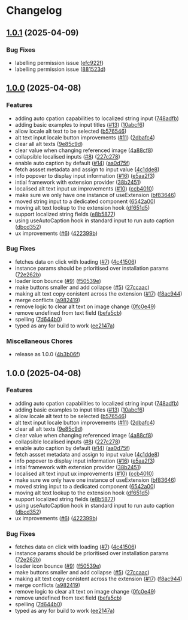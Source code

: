 # Changelog

## [1.0.1](https://github.com/amplience/dc-extension-automatic-alt-text/compare/v1.0.0...v1.0.1) (2025-04-09)


### Bug Fixes

* labelling permission issue ([efc922f](https://github.com/amplience/dc-extension-automatic-alt-text/commit/efc922f6070bf0d8a058d8c2195e108b7df093d1))
* labelling permission issue ([881523d](https://github.com/amplience/dc-extension-automatic-alt-text/commit/881523d59119374db3da3957b04727efe89fedb7))

## [1.0.0](https://github.com/amplience/dc-extension-automatic-alt-text/compare/v1.0.0...v1.0.0) (2025-04-08)


### Features

* adding auto cpation capabilities to localized string input ([748adfb](https://github.com/amplience/dc-extension-automatic-alt-text/commit/748adfbd3f31142b14e5f643017b5b686631392f))
* adding basic examples to input titles ([#13](https://github.com/amplience/dc-extension-automatic-alt-text/issues/13)) ([10abcf6](https://github.com/amplience/dc-extension-automatic-alt-text/commit/10abcf63ff3da29ca5ce00cd319100e23361ef79))
* allow locale alt text to be selected ([b576546](https://github.com/amplience/dc-extension-automatic-alt-text/commit/b5765468c169a6a80a1e3d5c49255cabe22b4190))
* alt text input locale button improvements ([#11](https://github.com/amplience/dc-extension-automatic-alt-text/issues/11)) ([2dbafc4](https://github.com/amplience/dc-extension-automatic-alt-text/commit/2dbafc4737fb92448fca7d92d580e93f291673e1))
* clear all alt texts ([9e85c9d](https://github.com/amplience/dc-extension-automatic-alt-text/commit/9e85c9d144b609d84460313bf65316dcf107714f))
* clear value when changing referenced image ([4a88cf8](https://github.com/amplience/dc-extension-automatic-alt-text/commit/4a88cf8ae5574f437e2c44d13de6d7b1884f39b4))
* collapsible localised inputs ([#8](https://github.com/amplience/dc-extension-automatic-alt-text/issues/8)) ([227c278](https://github.com/amplience/dc-extension-automatic-alt-text/commit/227c278bccd6f08295756baf5df9d65896a33faf))
* enable auto caption by default ([#14](https://github.com/amplience/dc-extension-automatic-alt-text/issues/14)) ([aa0d75f](https://github.com/amplience/dc-extension-automatic-alt-text/commit/aa0d75f80252c4ae62445f3a2f600ecbfd28de75))
* fetch assset metadata and assign to input value ([4c1dde8](https://github.com/amplience/dc-extension-automatic-alt-text/commit/4c1dde82b83f75a472c7be4e99a465a4917be0cf))
* info popover to display input information ([#16](https://github.com/amplience/dc-extension-automatic-alt-text/issues/16)) ([e5aa2f3](https://github.com/amplience/dc-extension-automatic-alt-text/commit/e5aa2f3c515b09e444d2b476bea40146998e04ec))
* intial framework with extension provider ([38b2451](https://github.com/amplience/dc-extension-automatic-alt-text/commit/38b2451894141380448ee50801d6692d09d4bae5))
* localised alt text input ux improvements ([#10](https://github.com/amplience/dc-extension-automatic-alt-text/issues/10)) ([ccb4010](https://github.com/amplience/dc-extension-automatic-alt-text/commit/ccb4010c4ff0a18d0fed2b05d822f534dde95147))
* make sure we only have one instance of useExtension ([bf83646](https://github.com/amplience/dc-extension-automatic-alt-text/commit/bf83646dae95d0c0e27e6fff385c6fdf95a7cb50))
* moved string input to a dedicated component ([6542a00](https://github.com/amplience/dc-extension-automatic-alt-text/commit/6542a000821726a3f1c8e0f0fd1e801d47ec247d))
* moving alt text lookup to the extension hook ([df651d5](https://github.com/amplience/dc-extension-automatic-alt-text/commit/df651d5e06a41de5c92acea0acba906d3a8d83ce))
* support localized string fields ([e8b5877](https://github.com/amplience/dc-extension-automatic-alt-text/commit/e8b587736768c4ed21adf428d24e55ed467d6853))
* using useAutoCaption hook in standard input to run auto caption ([dbcd352](https://github.com/amplience/dc-extension-automatic-alt-text/commit/dbcd352b30aab9614359aa079567f0217b7c0215))
* ux improvements ([#6](https://github.com/amplience/dc-extension-automatic-alt-text/issues/6)) ([422399b](https://github.com/amplience/dc-extension-automatic-alt-text/commit/422399b14ae83a6024b2026744988d6d911cbe9d))


### Bug Fixes

* fetches data on click with loading ([#7](https://github.com/amplience/dc-extension-automatic-alt-text/issues/7)) ([4c41506](https://github.com/amplience/dc-extension-automatic-alt-text/commit/4c415064b4cd18f56abbe531e6efe84ad0dcc165))
* instance params should be prioritised over installation params ([72e262b](https://github.com/amplience/dc-extension-automatic-alt-text/commit/72e262b13774fcbecae0845b5e2f2d5c5ce07a0c))
* loader icon bounce ([#9](https://github.com/amplience/dc-extension-automatic-alt-text/issues/9)) ([f50539e](https://github.com/amplience/dc-extension-automatic-alt-text/commit/f50539e5bf094182bc00c722225efb4af040288c))
* make buttons smaller and add collapse ([#5](https://github.com/amplience/dc-extension-automatic-alt-text/issues/5)) ([27ccaac](https://github.com/amplience/dc-extension-automatic-alt-text/commit/27ccaac898aa9cafcb2d2478b4944c0acd20f533))
* making alt text copy conistent across the extension ([#17](https://github.com/amplience/dc-extension-automatic-alt-text/issues/17)) ([f8ac944](https://github.com/amplience/dc-extension-automatic-alt-text/commit/f8ac944a4dbefb07300b2407cadc328e488ba9af))
* merge conflicts ([a982419](https://github.com/amplience/dc-extension-automatic-alt-text/commit/a982419fae3e43c8c031f4c1f72fb79fdd6791f4))
* remove logic to clear alt text on image change ([0fc0e49](https://github.com/amplience/dc-extension-automatic-alt-text/commit/0fc0e4907c91ac6ba26310ce28ff5be02795b1f0))
* remove undefined from text field ([befa5cb](https://github.com/amplience/dc-extension-automatic-alt-text/commit/befa5cbfa4db8971730acbb2866e35c11cadf0a6))
* spelling ([7d644b0](https://github.com/amplience/dc-extension-automatic-alt-text/commit/7d644b0b28038227572145782ee1a1ffaea30521))
* typed as any for build to work ([ee2147a](https://github.com/amplience/dc-extension-automatic-alt-text/commit/ee2147a4aa1d2a73bba88015a522fc39143ffd1b))


### Miscellaneous Chores

* release as 1.0.0 ([4b3b06f](https://github.com/amplience/dc-extension-automatic-alt-text/commit/4b3b06fadaf493f56c1e683e810e581838892063))

## 1.0.0 (2025-04-08)

### Features

- adding auto cpation capabilities to localized string input ([748adfb](https://github.com/amplience/dc-extension-automatic-alt-text/commit/748adfbd3f31142b14e5f643017b5b686631392f))
- adding basic examples to input titles ([#13](https://github.com/amplience/dc-extension-automatic-alt-text/issues/13)) ([10abcf6](https://github.com/amplience/dc-extension-automatic-alt-text/commit/10abcf63ff3da29ca5ce00cd319100e23361ef79))
- allow locale alt text to be selected ([b576546](https://github.com/amplience/dc-extension-automatic-alt-text/commit/b5765468c169a6a80a1e3d5c49255cabe22b4190))
- alt text input locale button improvements ([#11](https://github.com/amplience/dc-extension-automatic-alt-text/issues/11)) ([2dbafc4](https://github.com/amplience/dc-extension-automatic-alt-text/commit/2dbafc4737fb92448fca7d92d580e93f291673e1))
- clear all alt texts ([9e85c9d](https://github.com/amplience/dc-extension-automatic-alt-text/commit/9e85c9d144b609d84460313bf65316dcf107714f))
- clear value when changing referenced image ([4a88cf8](https://github.com/amplience/dc-extension-automatic-alt-text/commit/4a88cf8ae5574f437e2c44d13de6d7b1884f39b4))
- collapsible localised inputs ([#8](https://github.com/amplience/dc-extension-automatic-alt-text/issues/8)) ([227c278](https://github.com/amplience/dc-extension-automatic-alt-text/commit/227c278bccd6f08295756baf5df9d65896a33faf))
- enable auto caption by default ([#14](https://github.com/amplience/dc-extension-automatic-alt-text/issues/14)) ([aa0d75f](https://github.com/amplience/dc-extension-automatic-alt-text/commit/aa0d75f80252c4ae62445f3a2f600ecbfd28de75))
- fetch assset metadata and assign to input value ([4c1dde8](https://github.com/amplience/dc-extension-automatic-alt-text/commit/4c1dde82b83f75a472c7be4e99a465a4917be0cf))
- info popover to display input information ([#16](https://github.com/amplience/dc-extension-automatic-alt-text/issues/16)) ([e5aa2f3](https://github.com/amplience/dc-extension-automatic-alt-text/commit/e5aa2f3c515b09e444d2b476bea40146998e04ec))
- intial framework with extension provider ([38b2451](https://github.com/amplience/dc-extension-automatic-alt-text/commit/38b2451894141380448ee50801d6692d09d4bae5))
- localised alt text input ux improvements ([#10](https://github.com/amplience/dc-extension-automatic-alt-text/issues/10)) ([ccb4010](https://github.com/amplience/dc-extension-automatic-alt-text/commit/ccb4010c4ff0a18d0fed2b05d822f534dde95147))
- make sure we only have one instance of useExtension ([bf83646](https://github.com/amplience/dc-extension-automatic-alt-text/commit/bf83646dae95d0c0e27e6fff385c6fdf95a7cb50))
- moved string input to a dedicated component ([6542a00](https://github.com/amplience/dc-extension-automatic-alt-text/commit/6542a000821726a3f1c8e0f0fd1e801d47ec247d))
- moving alt text lookup to the extension hook ([df651d5](https://github.com/amplience/dc-extension-automatic-alt-text/commit/df651d5e06a41de5c92acea0acba906d3a8d83ce))
- support localized string fields ([e8b5877](https://github.com/amplience/dc-extension-automatic-alt-text/commit/e8b587736768c4ed21adf428d24e55ed467d6853))
- using useAutoCaption hook in standard input to run auto caption ([dbcd352](https://github.com/amplience/dc-extension-automatic-alt-text/commit/dbcd352b30aab9614359aa079567f0217b7c0215))
- ux improvements ([#6](https://github.com/amplience/dc-extension-automatic-alt-text/issues/6)) ([422399b](https://github.com/amplience/dc-extension-automatic-alt-text/commit/422399b14ae83a6024b2026744988d6d911cbe9d))

### Bug Fixes

- fetches data on click with loading ([#7](https://github.com/amplience/dc-extension-automatic-alt-text/issues/7)) ([4c41506](https://github.com/amplience/dc-extension-automatic-alt-text/commit/4c415064b4cd18f56abbe531e6efe84ad0dcc165))
- instance params should be prioritised over installation params ([72e262b](https://github.com/amplience/dc-extension-automatic-alt-text/commit/72e262b13774fcbecae0845b5e2f2d5c5ce07a0c))
- loader icon bounce ([#9](https://github.com/amplience/dc-extension-automatic-alt-text/issues/9)) ([f50539e](https://github.com/amplience/dc-extension-automatic-alt-text/commit/f50539e5bf094182bc00c722225efb4af040288c))
- make buttons smaller and add collapse ([#5](https://github.com/amplience/dc-extension-automatic-alt-text/issues/5)) ([27ccaac](https://github.com/amplience/dc-extension-automatic-alt-text/commit/27ccaac898aa9cafcb2d2478b4944c0acd20f533))
- making alt text copy conistent across the extension ([#17](https://github.com/amplience/dc-extension-automatic-alt-text/issues/17)) ([f8ac944](https://github.com/amplience/dc-extension-automatic-alt-text/commit/f8ac944a4dbefb07300b2407cadc328e488ba9af))
- merge conflicts ([a982419](https://github.com/amplience/dc-extension-automatic-alt-text/commit/a982419fae3e43c8c031f4c1f72fb79fdd6791f4))
- remove logic to clear alt text on image change ([0fc0e49](https://github.com/amplience/dc-extension-automatic-alt-text/commit/0fc0e4907c91ac6ba26310ce28ff5be02795b1f0))
- remove undefined from text field ([befa5cb](https://github.com/amplience/dc-extension-automatic-alt-text/commit/befa5cbfa4db8971730acbb2866e35c11cadf0a6))
- spelling ([7d644b0](https://github.com/amplience/dc-extension-automatic-alt-text/commit/7d644b0b28038227572145782ee1a1ffaea30521))
- typed as any for build to work ([ee2147a](https://github.com/amplience/dc-extension-automatic-alt-text/commit/ee2147a4aa1d2a73bba88015a522fc39143ffd1b))
